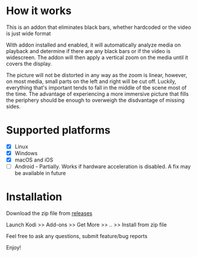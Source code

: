 # How it works
This is an addon that eliminates black bars, whether hardcoded or the video is just wide format

With addon installed and enabled, it will automatically analyze media on playback and determine 
if there are any black bars or if the video is widescreen. The addon will then apply a vertical zoom 
on the media until it covers the display.

The picture will not be distorted in any way as the zoom is linear,
however, on most media, small parts on the left and right will be cut off. Luckily, everything that's 
important tends to fall in the middle of tbe scene most of the time. The advantage of experiencing a more 
immersive picture that fills the periphery should be enough to overweigh the disdvantage of missing sides.

# Supported platforms                          
- [x] Linux
- [x] Windows
- [x] macOS and iOS
- [ ] Android - Partially. Works if hardware acceleration is disabled. A fix may be available in future

# Installation
Download the zip file from [releases](https://github.com/osumoclement/script.black.bars.never/releases)

Launch Kodi >> Add-ons >> Get More >> .. >> Install from zip file

Feel free to ask any questions, submit feature/bug reports

Enjoy!
